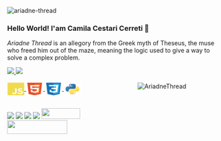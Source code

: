 
<a align="right"> <img src="https://komarev.com/ghpvc/?username=ariadne-thread&label=Profile%20views&color=e28da7&style=flat" alt="ariadne-thread" /> </a>

### Hello World! I'am Camila Cestari Cerreti 👋
*Ariadne Thread* is an allegory from the Greek myth of Theseus, the muse who freed him out of the maze, meaning the logic used to give a way to solve a complex problem.

<div>
  <a href="https://github.com/ariadne-thread">
  <img height="165em" src="https://github-readme-stats.vercel.app/api?username=ariadne-thread&show_icons=true&theme=dracula&include_all_commits=true&count_private=true"/>
  <img height="165em" src="https://github-readme-stats.vercel.app/api/top-langs/?username=ariadne-thread&layout=compact&langs_count=7&theme=dracula"/>
</div>
  
<div style="display: inline_block"><br>
  <img align="center" alt="AriadneThread-Js" height="30" width="40" src="https://raw.githubusercontent.com/devicons/devicon/master/icons/javascript/javascript-plain.svg">
  <img align="center" alt="AriadneThread-HTML" height="30" width="40" src="https://raw.githubusercontent.com/devicons/devicon/master/icons/html5/html5-original.svg">
  <img align="center" alt="AriadneThread-CSS" height="30" width="40" src="https://raw.githubusercontent.com/devicons/devicon/master/icons/css3/css3-original.svg">
  <img align="center" alt="AriadneThread-Python" height="30" width="40" src="https://raw.githubusercontent.com/devicons/devicon/master/icons/python/python-original.svg">
  <img align="right" alt="AriadneThread" height="250" width="200" src="https://64.media.tumblr.com/bd622276e5f3d5c1b8f68a90def8aece/0c5116e04650f6e8-cc/s400x600/556807ca274ef408fc6e41fd66854ee2e4683e4c.gifv">
</div>
  
  ##
 
<div> 
  <a href="https://www.linkedin.com/in/camilacc/" target="_blank"><img src="https://img.shields.io/badge/-LinkedIn-%230077B5?style=for-the-badge&logo=linkedin&logoColor=white" target="_blank"></a> 
  <a href = "mailto:camilacescer@gmail.com"><img src="https://img.shields.io/badge/-Gmail-%23333?style=for-the-badge&logo=gmail&logoColor=white" target="_blank"></a>
  <a href="https://api.whatsapp.com/send?l=pt-BR&phone=5571997023931" target="_blank"><img src="https://img.shields.io/badge/WhatsApp-25D366?style=for-the-badge&logo=whatsapp&logoColor=white" target="_blank"></a> 
   <a href="https://gitlab.com/ariadne-thread" target="_blank"><img src="https://img.shields.io/badge/GitLab-330F63?style=for-the-badge&logo=gitlab&logoColor=white" target="_blank"></a> 
  <a href="https://beacons.page/ariadnethread" target="_blank"><img height="25" width="90"  src="https://encrypted-tbn0.gstatic.com/images?q=tbn:ANd9GcR_NnAIiXkJF8-BZGM2K4onMRzbcWlD90TJNYYCPqSOzcRs9XIw6V4YmfMTI69HY9b0mg&usqp=CAU" target="_blank"></a> 
  <a href="https://drive.google.com/file/d/1Q_GqdM0nOLOvyy8C1ejdBipYRFKfLJKd/view?usp=sharing" target="_blank"><img height="32" width="140"  src="https://encrypted-tbn0.gstatic.com/images?q=tbn:ANd9GcQ-gq7svg8QCACptRUjnd4eik6XcoctV68_Tw&usqp=CAU" target="_blank"></a> 
</div>
  
